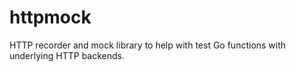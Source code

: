 # httpmock

HTTP recorder and mock library to help with test Go functions with underlying HTTP backends.
